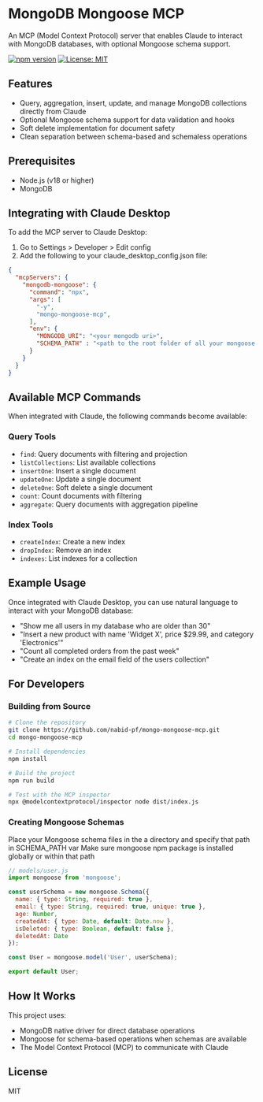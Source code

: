 # MongoDB Mongoose MCP

An MCP (Model Context Protocol) server that enables Claude to interact with MongoDB databases, with optional Mongoose schema support.

[![npm version](https://img.shields.io/npm/v/mongo-mongoose-mcp.svg)](https://www.npmjs.com/package/mongo-mongoose-mcp)
[![License: MIT](https://img.shields.io/badge/License-MIT-yellow.svg)](https://opensource.org/licenses/MIT)

## Features

- Query, aggregation, insert, update, and manage MongoDB collections directly from Claude
- Optional Mongoose schema support for data validation and hooks
- Soft delete implementation for document safety
- Clean separation between schema-based and schemaless operations

## Prerequisites
- Node.js (v18 or higher)
- MongoDB

## Integrating with Claude Desktop

To add the MCP server to Claude Desktop:

1. Go to Settings > Developer > Edit config
2. Add the following to your claude_desktop_config.json file:

```json
{
  "mcpServers": {
    "mongodb-mongoose": {
      "command": "npx",
      "args": [
        "-y", 
        "mongo-mongoose-mcp",
      ],
      "env": {
        "MONGODB_URI": "<your mongodb uri>",
        "SCHEMA_PATH" : "<path to the root folder of all your mongoose schemas>"
      }
    }
  }
}
```

## Available MCP Commands

When integrated with Claude, the following commands become available:

### Query Tools
- `find`: Query documents with filtering and projection
- `listCollections`: List available collections
- `insertOne`: Insert a single document
- `updateOne`: Update a single document
- `deleteOne`: Soft delete a single document
- `count`: Count documents with filtering
- `aggregate`: Query documents with aggregation pipeline

### Index Tools
- `createIndex`: Create a new index
- `dropIndex`: Remove an index
- `indexes`: List indexes for a collection

## Example Usage

Once integrated with Claude Desktop, you can use natural language to interact with your MongoDB database:

- "Show me all users in my database who are older than 30"
- "Insert a new product with name 'Widget X', price $29.99, and category 'Electronics'"
- "Count all completed orders from the past week"
- "Create an index on the email field of the users collection"

## For Developers

### Building from Source

```bash
# Clone the repository
git clone https://github.com/nabid-pf/mongo-mongoose-mcp.git
cd mongo-mongoose-mcp

# Install dependencies
npm install

# Build the project
npm run build

# Test with the MCP inspector
npx @modelcontextprotocol/inspector node dist/index.js
```

### Creating Mongoose Schemas

Place your Mongoose schema files in the a directory and specify that path in SCHEMA_PATH var
Make sure mongoose npm package is installed globally or within that path

```javascript
// models/user.js
import mongoose from 'mongoose';

const userSchema = new mongoose.Schema({
  name: { type: String, required: true },
  email: { type: String, required: true, unique: true },
  age: Number,
  createdAt: { type: Date, default: Date.now },
  isDeleted: { type: Boolean, default: false },
  deletedAt: Date
});

const User = mongoose.model('User', userSchema);

export default User;
```

## How It Works

This project uses:
- MongoDB native driver for direct database operations
- Mongoose for schema-based operations when schemas are available
- The Model Context Protocol (MCP) to communicate with Claude

## License

MIT
